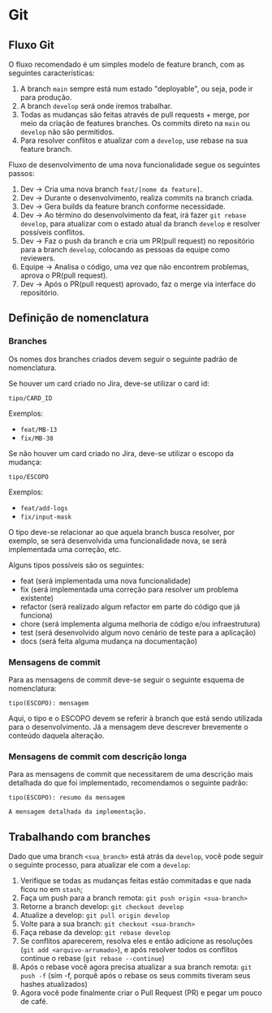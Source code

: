 # Git

## Fluxo Git

O fluxo recomendado é um simples modelo de feature branch, com as seguintes características:

1. A branch `main` sempre está num estado "deployable", ou seja, pode ir para produção.
2. A branch `develop` será onde iremos trabalhar.
3. Todas as mudanças são feitas através de pull requests + merge, por meio da criação de features branches. Os commits direto na `main` ou `develop` não são permitidos.
4. Para resolver conflitos e atualizar com a `develop`, use rebase na sua feature branch.

Fluxo de desenvolvimento de uma nova funcionalidade segue os seguintes passos:

1. Dev -> Cria uma nova branch `feat/[nome da feature]`.
2. Dev -> Durante o desenvolvimento, realiza commits na branch criada.
3. Dev -> Gera builds da feature branch conforme necessidade.
4. Dev -> Ao término do desenvolvimento da feat, irá fazer `git rebase develop`, para atualizar com o estado atual da branch `develop` e resolver possíveis conflitos.
5. Dev -> Faz o push da branch e cria um PR(pull request) no repositório para a branch `develop`, colocando as pessoas da equipe como reviewers.
6. Equipe -> Analisa o código, uma vez que não encontrem problemas, aprova o PR(pull request).
7. Dev -> Após o PR(pull request) aprovado, faz o merge via interface do repositório.

## Definição de nomenclatura

### Branches

Os nomes dos branches criados devem seguir o seguinte padrão de nomenclatura.

Se houver um card criado no Jira, deve-se utilizar o card id:

```
tipo/CARD_ID
```

Exemplos:
- `feat/MB-13`
- `fix/MB-38`

Se não houver um card criado no Jira, deve-se utilizar o escopo da mudança:

```
tipo/ESCOPO
```

Exemplos:
- `feat/add-logs`
- `fix/input-mask`

O tipo deve-se relacionar ao que aquela branch busca resolver, por exemplo, se será desenvolvida uma funcionalidade nova, se será implementada uma correção, etc.

Alguns tipos possíveis são os seguintes:

- feat (será implementada uma nova funcionalidade)
- fix (será implementada uma correção para resolver um problema existente)
- refactor (será realizado algum refactor em parte do código que já funciona)
- chore (será implementa alguma melhoria de código e/ou infraestrutura)
- test (será desenvolvido algum novo cenário de teste para a aplicação)
- docs (será feita alguma mudança na documentação)

### Mensagens de commit

Para as mensagens de commit deve-se seguir o seguinte esquema de nomenclatura:

```
tipo(ESCOPO): mensagem
```

Aqui, o tipo e o ESCOPO devem se referir à branch que está sendo utilizada para o desenvolvimento. Já a mensagem deve descrever brevemente o conteúdo daquela alteração.

### Mensagens de commit com descrição longa

Para as mensagens de commit que necessitarem de uma descrição mais detalhada do que foi implementado, recomendamos o seguinte padrão:

```
tipo(ESCOPO): resumo da mensagem

A mensagem detalhada da implementação.
```

## Trabalhando com branches

Dado que uma branch `<sua_branch>` está atrás da `develop`, você pode seguir o seguinte processo, para atualizar ele com a `develop`:

1. Verifique se todas as mudanças feitas estão commitadas e que nada ficou no em `stash`;
2. Faça um push para a branch remota: `git push origin <sua-branch>`
3. Retorne a branch develop: `git checkout develop`
4. Atualize a develop: `git pull origin develop`
5. Volte para a sua branch: `git checkout <sua-branch>`
6. Faça rebase da develop: `git rebase develop`
7. Se conflitos aparecerem, resolva eles e então adicione as resoluções (`git add <arquivo-arrumado>`), e após resolver todos os conflitos continue o rebase (`git rebase --continue`)
8. Após o rebase você agora precisa atualizar a sua branch remota: `git push -f` (sim -f, porquê após o rebase os seus commits tiveram seus hashes atualizados)
9. Agora você pode finalmente criar o Pull Request (PR) e pegar um pouco de café.